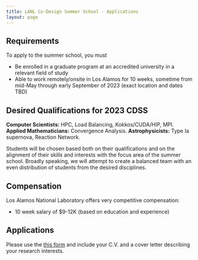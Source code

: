 ```yaml
---
title: LANL Co-Design Summer School - Applications
layout: page
---
```


## Requirements

To apply to the summer school, you must

- Be enrolled in a graduate program at an accredited university in a relevant field of study
- Able to work remotely/onsite in Los Alamos for 10 weeks, sometime from mid-May through early September of 2023 (exact location and dates TBD)


## Desired Qualifications for 2023 CDSS

 **Computer Scientists:** HPC, Load Balancing, Kokkos/CUDA/HIP, MPI. 
 **Applied Mathematicians:** Convergence Analysis. 
 **Astrophysicists:** Type Ia supernova, Reaction Network.


Students will be chosen based both on their qualifications and on the alignment of their skills and interests with the focus area of the summer school.  Broadly speaking, we will attempt to create a balanced team with an even distribution of students from the desired disciplines. 

## Compensation

Los Alamos National Laboratory offers very competitive compensation:

* 10 week salary of $9-12K (based on education and experience)

## Applications
 Please use the [this form](https://forms.gle/ZxJfutL97oSr9sVD9) and include your C.V. and a cover letter describing your research interests.
